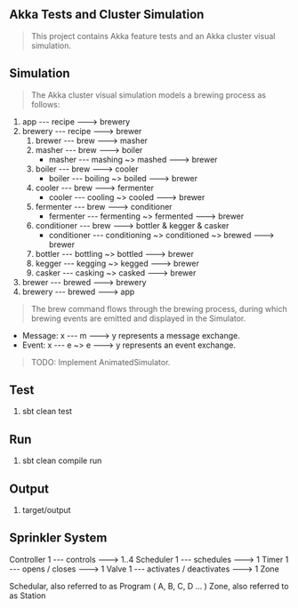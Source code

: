 Akka Tests and Cluster Simulation
---------------------------------
>This project contains Akka feature tests and an Akka cluster visual simulation.

Simulation
----------
>The Akka cluster visual simulation models a brewing process as follows:

1. app --- recipe ---> brewery
2. brewery --- recipe ---> brewer
    1. brewer --- brew ---> masher
    2. masher --- brew ---> boiler
        * masher --- mashing ~> mashed ---> brewer
    3. boiler --- brew ---> cooler
        * boiler --- boiling ~> boiled ---> brewer
    4. cooler --- brew ---> fermenter
        * cooler --- cooling ~> cooled ---> brewer
    5. fermenter --- brew ---> conditioner
        * fermenter --- fermenting ~> fermented ---> brewer
    6. conditioner --- brew ---> bottler & kegger & casker
        * conditioner --- conditioning ~> conditioned ~> brewed ---> brewer
    7. bottler --- bottling ~> bottled ---> brewer
    8. kegger --- kegging ~> kegged ---> brewer
    9. casker --- casking ~> casked ---> brewer
3. brewer --- brewed ---> brewery
4. brewery --- brewed ---> app

>The brew command flows through the brewing process, during which brewing events are emitted and displayed in the Simulator.

* Message: x --- m ---> y represents a message exchange.
* Event: x --- e ~> e ---> y represents an event exchange.

>TODO: Implement AnimatedSimulator.

Test
----
1. sbt clean test

Run
---
1. sbt clean compile run

Output
------
1. target/output

Sprinkler System
----------------

Controller 1 --- controls ---> 1..4 Scheduler 1 --- schedules ---> 1 Timer 1 --- opens / closes ---> 1 Valve 1 --- activates / deactivates ---> 1 Zone

Schedular, also referred to as Program ( A, B, C, D ... )
Zone, also referred to as Station